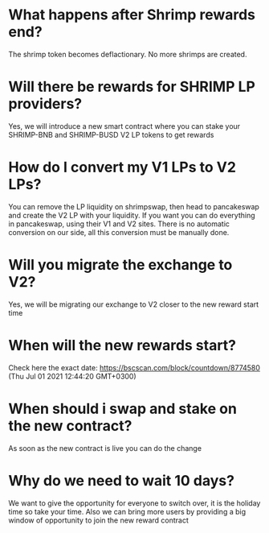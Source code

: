 # What happens after Shrimp rewards end?
The shrimp token becomes deflactionary. No more shrimps are created.

# Will there be rewards for SHRIMP LP providers?
Yes, we will introduce a new smart contract where you can stake your SHRIMP-BNB and SHRIMP-BUSD V2 LP tokens to get rewards

# How do I convert my V1 LPs to V2 LPs?
You can remove the LP liquidity on shrimpswap, then head to pancakeswap and create the V2 LP with your liquidity. 
If you want you can do everything in pancakeswap, using their V1 and V2 sites.
There is no automatic conversion on our side, all this conversion must be manually done.

# Will you migrate the exchange to V2?
Yes, we will be migrating our exchange to V2 closer to the new reward start time

# When will the new rewards start?
Check here the exact date: https://bscscan.com/block/countdown/8774580 (Thu Jul 01 2021 12:44:20 GMT+0300)

# When should i swap and stake on the new contract?
As soon as the new contract is live you can do the change

# Why do we need to wait 10 days?
We want to give the opportunity for everyone to switch over, it is the holiday time so take your time. Also we can bring more users by providing a big window of opportunity to join the new reward contract
